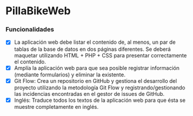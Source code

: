# PillaBikeWeb

### Funcionalidades

- [x] La aplicación web debe listar el contenido de, al menos, un par de tablas de la base de datos en dos páginas diferentes. Se deberá maquetar utilizando HTML + PHP +  CSS para presentar correctamente el contenido.
- [x] Amplía la aplicación web para que sea posible registrar información (mediante formularios) y eliminar la existente.
- [x] Git Flow: Crea un repositorio en GitHub y gestiona el desarrollo del proyecto utilizando la metodología Git Flow y registrando/gestionando las incidencias encontradas en el gestor de issues de GitHub.
- [x] Inglés: Traduce todos los textos de la aplicación web para que ésta se muestre completamente en inglés.
